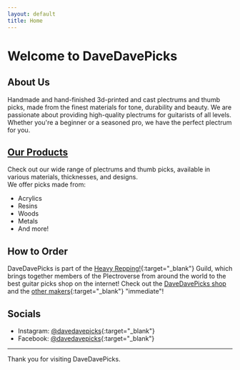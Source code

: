 ```yaml
---
layout: default
title: Home
---
```


# Welcome to DaveDavePicks

## About Us

Handmade and hand-finished 3d-printed and cast plectrums and thumb picks, made from the finest materials for tone, durability and beauty. We are passionate about providing high-quality plectrums for guitarists of all levels. Whether you're a beginner or a seasoned pro, we have the perfect plectrum for you.

## [Our Products](products.md)

Check out our wide range of plectrums and thumb picks, available in various materials, thicknesses, and designs. 
<br>We offer picks made from:

- Acrylics
- Resins
- Woods
- Metals
- And more!

## How to Order

DaveDavePicks is part of the [Heavy Repping!](https://www.heavyrepping.com){:target="_blank"}  Guild, which brings together members of the Plectroverse from around the world to the best guitar picks shop on the internet! Check out the [DaveDavePicks shop](https://www.heavyrepping.com/shop/store/davedavepicks/) and the [other makers](https://www.heavyrepping.com/shop/plectroverse-makers/){:target="_blank"} "immediate"!

## Socials

- Instagram: [@davedavepicks](https://www.instagram.com/davedavepicks/){:target="_blank"}
- Facebook: [@davedavepicks](https://www.facebook.com/DaveDavePicks){:target="_blank"}

---

Thank you for visiting DaveDavePicks.